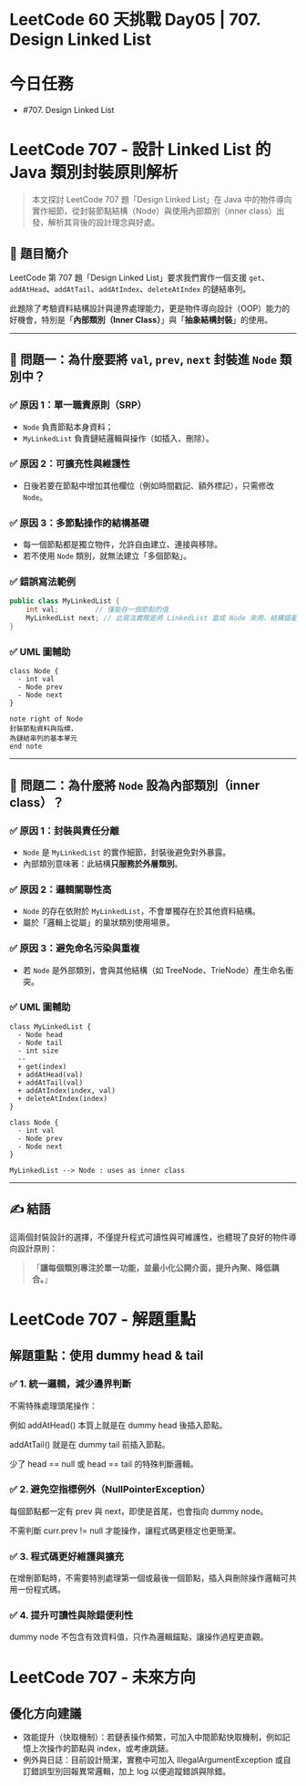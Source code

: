 # LeetCode 60 天挑戰 Day05 | 707. Design Linked List

# 今日任務

-  #707. Design Linked List

# LeetCode 707 - 設計 Linked List 的 Java 類別封裝原則解析

> 本文探討 LeetCode 707 題「Design Linked List」在 Java 中的物件導向實作細節，從封裝節點結構（Node）與使用內部類別（inner class）出發，解析其背後的設計理念與好處。

## 📌 題目簡介
LeetCode 第 707 題「Design Linked List」要求我們實作一個支援 `get`、`addAtHead`、`addAtTail`、`addAtIndex`、`deleteAtIndex` 的鏈結串列。

此題除了考驗資料結構設計與邊界處理能力，更是物件導向設計（OOP）能力的好機會，特別是「**內部類別（Inner Class）**」與「**抽象結構封裝**」的使用。

---

## 🤔 問題一：為什麼要將 `val`, `prev`, `next` 封裝進 `Node` 類別中？

### ✅ 原因 1：單一職責原則（SRP）
- `Node` 負責節點本身資料；
- `MyLinkedList` 負責鏈結邏輯與操作（如插入、刪除）。

### ✅ 原因 2：可擴充性與維護性
- 日後若要在節點中增加其他欄位（例如時間戳記、額外標記），只需修改 `Node`。

### ✅ 原因 3：多節點操作的結構基礎
- 每一個節點都是獨立物件，允許自由建立、連接與移除。
- 若不使用 `Node` 類別，就無法建立「多個節點」。

### ✅ 錯誤寫法範例
```java
public class MyLinkedList {
    int val;         // 僅能存一個節點的值
    MyLinkedList next; // 此寫法實際是將 LinkedList 當成 Node 來用，結構錯亂
}
```

### ✅ UML 圖輔助
```plantuml
class Node {
  - int val
  - Node prev
  - Node next
}

note right of Node
封裝節點資料與指標，
為鏈結串列的基本單元
end note
```

---

## 🤔 問題二：為什麼將 `Node` 設為內部類別（inner class）？

### ✅ 原因 1：封裝與責任分離
- `Node` 是 `MyLinkedList` 的實作細節，封裝後避免對外暴露。
- 內部類別意味著：此結構**只服務於外層類別**。

### ✅ 原因 2：邏輯關聯性高
- `Node` 的存在依附於 `MyLinkedList`，不會單獨存在於其他資料結構。
- 屬於「邏輯上從屬」的巢狀類別使用場景。

### ✅ 原因 3：避免命名污染與重複
- 若 `Node` 是外部類別，會與其他結構（如 TreeNode、TrieNode）產生命名衝突。

### ✅ UML 圖輔助
```plantuml
class MyLinkedList {
  - Node head
  - Node tail
  - int size
  --
  + get(index)
  + addAtHead(val)
  + addAtTail(val)
  + addAtIndex(index, val)
  + deleteAtIndex(index)
}

class Node {
  - int val
  - Node prev
  - Node next
}

MyLinkedList --> Node : uses as inner class
```

---

## ✍️ 結語
這兩個封裝設計的選擇，不僅提升程式可讀性與可維護性，也體現了良好的物件導向設計原則：

> 「**讓每個類別專注於單一功能，並最小化公開介面，提升內聚、降低耦合。**」

# LeetCode 707 - 解題重點

## 解題重點：使用 dummy head & tail
### ✅ 1. 統一邏輯，減少邊界判斷
不需特殊處理頭尾操作：

例如 addAtHead() 本質上就是在 dummy head 後插入節點。

addAtTail() 就是在 dummy tail 前插入節點。

少了 head == null 或 head == tail 的特殊判斷邏輯。

### ✅ 2. 避免空指標例外（NullPointerException）
每個節點都一定有 prev 與 next，即使是首尾，也會指向 dummy node。

不需判斷 curr.prev != null 才能操作，讓程式碼更穩定也更簡潔。

### ✅ 3. 程式碼更好維護與擴充
在增刪節點時，不需要特別處理第一個或最後一個節點，插入與刪除操作邏輯可共用一份程式碼。

### ✅ 4. 提升可讀性與除錯便利性
dummy node 不包含有效資料值，只作為邏輯錨點，讓操作過程更直觀。

# LeetCode 707 - 未來方向

## 優化方向建議
- 效能提升（快取機制）：若鏈表操作頻繁，可加入中間節點快取機制，例如記憶上次操作的節點與 index，或考慮跳錶。
- 例外與日誌：目前設計簡潔，實務中可加入 IllegalArgumentException 或自訂錯誤型別回報異常邏輯，加上 log 以便追蹤錯誤與除錯。